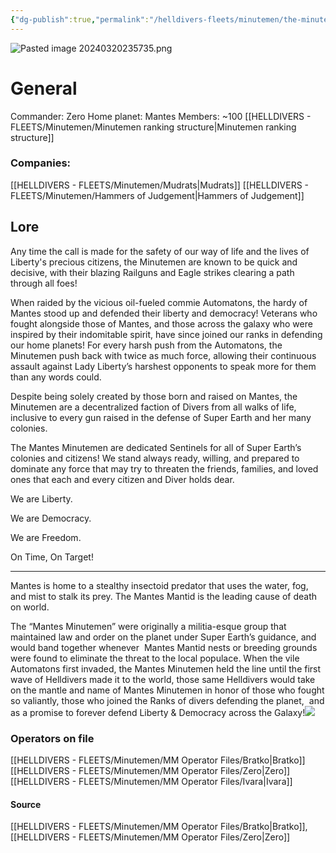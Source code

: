 ```yaml
---
{"dg-publish":true,"permalink":"/helldivers-fleets/minutemen/the-minutemen/","noteIcon":"","created":"2024-03-20T23:39:51.622+01:00","updated":"2024-04-15T17:24:38.449+02:00"}
---
```


![Pasted image 20240320235735.png](/img/user/z%20Images/Pasted%20image%2020240320235735.png)

# General
Commander: Zero
Home planet: Mantes 
Members: ~100
[[HELLDIVERS - FLEETS/Minutemen/Minutemen ranking structure\|Minutemen ranking structure]] 

### Companies:
[[HELLDIVERS - FLEETS/Minutemen/Mudrats\|Mudrats]]
[[HELLDIVERS - FLEETS/Minutemen/Hammers of Judgement\|Hammers of Judgement]]

## Lore
Any time the call is made for the safety of our way of life and the lives of Liberty's precious citizens, the Minutemen are known to be quick and decisive, with their blazing Railguns and Eagle strikes clearing a path through all foes!

  

When raided by the vicious oil-fueled commie Automatons, the hardy of Mantes stood up and defended their liberty and democracy! Veterans who fought alongside those of Mantes, and those across the galaxy who were inspired by their indomitable spirit, have since joined our ranks in defending our home planets! For every harsh push from the Automatons, the Minutemen push back with twice as much force, allowing their continuous assault against Lady Liberty’s harshest opponents to speak more for them than any words could.

  

Despite being solely created by those born and raised on Mantes, the Minutemen are a decentralized faction of Divers from all walks of life, inclusive to every gun raised in the defense of Super Earth and her many colonies. 

  

The Mantes Minutemen are dedicated Sentinels for all of Super Earth’s colonies and citizens! We stand always ready, willing, and prepared to dominate any force that may try to threaten the friends, families, and loved ones that each and every citizen and Diver holds dear.

We are Liberty. 

We are Democracy.

We are Freedom.

  

On Time, On Target!

- - - -

Mantes is home to a stealthy insectoid predator that uses the water, fog, and mist to stalk its prey. The Mantes Mantid is the leading cause of death on world. 

The “Mantes Minutemen” were originally a militia-esque group that maintained law and order on the planet under Super Earth’s guidance, and would band together whenever  Mantes Mantid nests or breeding grounds were found to eliminate the threat to the local populace. When the vile Automatons first invaded, the Mantes Minutemen held the line until the first wave of Helldivers made it to the world, those same Helldivers would take on the mantle and name of Mantes Minutemen in honor of those who fought so valiantly, those who joined the Ranks of divers defending the planet,  and as a promise to forever defend Liberty & Democracy across the Galaxy!![](https://lh7-us.googleusercontent.com/-SWm59gfUPq3SxfC59hYkQK1JwGC4MKWPHN066ZtLPYvyExce3XMXlh6puKw6x6tzWPOWY8c51-Kyyv1Thk7_TF6tAbJQ3AZrCv-H4UnTW_U4Cw_JZqc1_dpgGApwaM6NjZaZbuoSbuSjvf75je_uA)
### Operators on file
[[HELLDIVERS - FLEETS/Minutemen/MM Operator Files/Bratko\|Bratko]] [[HELLDIVERS - FLEETS/Minutemen/MM Operator Files/Zero\|Zero]] [[HELLDIVERS - FLEETS/Minutemen/MM Operator Files/Ivara\|Ivara]]

#### Source
[[HELLDIVERS - FLEETS/Minutemen/MM Operator Files/Bratko\|Bratko]], [[HELLDIVERS - FLEETS/Minutemen/MM Operator Files/Zero\|Zero]]